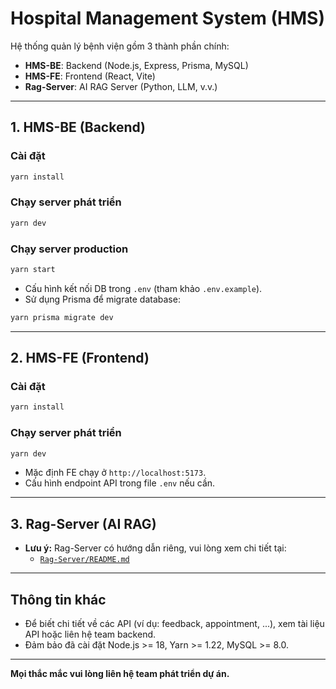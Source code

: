 # Hospital Management System (HMS)

Hệ thống quản lý bệnh viện gồm 3 thành phần chính:
- **HMS-BE**: Backend (Node.js, Express, Prisma, MySQL)
- **HMS-FE**: Frontend (React, Vite)
- **Rag-Server**: AI RAG Server (Python, LLM, v.v.)

---

## 1. HMS-BE (Backend)

### Cài đặt
```bash
yarn install
```

### Chạy server phát triển
```bash
yarn dev
```

### Chạy server production
```bash
yarn start
```

- Cấu hình kết nối DB trong `.env` (tham khảo `.env.example`).
- Sử dụng Prisma để migrate database:
```bash
yarn prisma migrate dev
```

---

## 2. HMS-FE (Frontend)

### Cài đặt
```bash
yarn install
```

### Chạy server phát triển
```bash
yarn dev
```

- Mặc định FE chạy ở `http://localhost:5173`.
- Cấu hình endpoint API trong file `.env` nếu cần.

---

## 3. Rag-Server (AI RAG)

- **Lưu ý:** Rag-Server có hướng dẫn riêng, vui lòng xem chi tiết tại:
  - [`Rag-Server/README.md`](./Rag-Server/README.md)

---

## Thông tin khác
- Để biết chi tiết về các API (ví dụ: feedback, appointment, ...), xem tài liệu API hoặc liên hệ team backend.
- Đảm bảo đã cài đặt Node.js >= 18, Yarn >= 1.22, MySQL >= 8.0.

---

**Mọi thắc mắc vui lòng liên hệ team phát triển dự án.**  